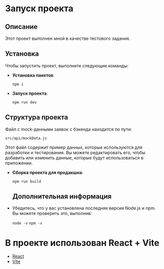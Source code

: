 # Запуск проекта

## Описание

Этот проект выполнен мной в качестве тестового задания.

## Установка

Чтобы запустить проект, выполните следующие команды:

- **Установка пакетов**:

  `npm i`

- **Запуск проекта**:

  `npm run dev`

## Структура проекта

Файл с mock-данными заявок с бэкенда находится по пути:

`src/api/mockData.js`

Этот файл содержит пример данных, которые используются для разработки и тестирования. Вы можете редактировать его, чтобы добавить или изменить данные, которые будут использоваться в приложении.

- **Сборка проекта для продакшна**:

  `npm run build`

  ## Дополнительная информация

- Убедитесь, что у вас установлена последняя версия Node.js и npm. Вы можете проверить это, выполнив:

  `node -v`
  `npm -v`

# В проекте использован React + Vite

- [React](https://react.dev/)
- [Vite](https://vite.dev/)
